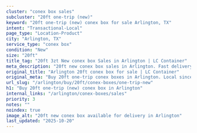 ```yaml
---
cluster: "conex box sales"
subcluster: "20ft one-trip (new)"
keyword: "20ft one-trip (new) conex box for sale Arlington, TX"
intent: "Transactional-Local"
page_type: "Location-Product"
city: "Arlington, TX"
service_type: "conex box"
condition: "New"
size: "20ft"
title_tag: "20ft 3zt New conex box Sales in Arlington | LC Container"
meta_description: "20ft new conex box sales in Arlington. Fast delivery, competitive pricing. Serving conex boxes area. Quote ID: 787. Call (214) 524-4168 for your free quote today."
original_title: "Arlington 20ft conex box for sale | LC Container"
original_meta: "Buy 20ft one-trip conex boxes in Arlington. Local since 2003. New & used inventory. Fast delivery. Get your free quote — call (214) 524-4168 today."
url_slug: "/arlington/buy/20ft/conex-boxes/one-trip-new"
h1: "Buy 20ft one-trip (new) conex box in Arlington"
internal_links: "/arlington/conex-boxes/sales"
priority: 3
notes: ""
noindex: true
image_alt: "20ft new conex box available for delivery in Arlington"
last_updated: "2025-10-20"
---
```


<!-- TODO: Add unique city/inventory copy, images, and internal links here. -->

